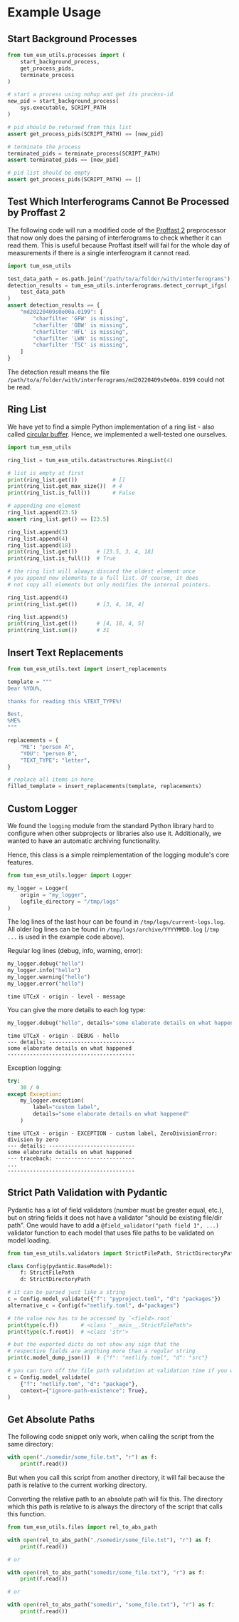 # Example Usage

## Start Background Processes

```python
from tum_esm_utils.processes import (
    start_background_process,
    get_process_pids,
    terminate_process
)

# start a process using nohup and get its process-id
new_pid = start_background_process(
    sys.executable, SCRIPT_PATH
)

# pid should be returned from this list
assert get_process_pids(SCRIPT_PATH) == [new_pid]

# terminate the process
terminated_pids = terminate_process(SCRIPT_PATH)
assert terminated_pids == [new_pid]

# pid list should be empty
assert get_process_pids(SCRIPT_PATH) == []
```

## Test Which Interferograms Cannot Be Processed by Proffast 2

The following code will run a modified code of the [Proffast 2](https://www.imk-asf.kit.edu/english/3225.php) preprocessor that now only does the parsing of interferograms to check whether it can read them. This is useful because Proffast itself will fail for the whole day of measurements if there is a single interferogram it cannot read.

```python
import tum_esm_utils

test_data_path = os.path.join("/path/to/a/folder/with/interferograms")
detection_results = tum_esm_utils.interferograms.detect_corrupt_ifgs(
    test_data_path
)
assert detection_results == {
    "md20220409s0e00a.0199": [
        "charfilter 'GFW' is missing",
        "charfilter 'GBW' is missing",
        "charfilter 'HFL' is missing",
        "charfilter 'LWN' is missing",
        "charfilter 'TSC' is missing",
    ]
}
```

The detection result means the file `/path/to/a/folder/with/interferograms/md20220409s0e00a.0199` could not be read.

## Ring List

We have yet to find a simple Python implementation of a ring list - also called [circular buffer](https://en.wikipedia.org/wiki/Circular_buffer). Hence, we implemented a well-tested one ourselves.

```python
import tum_esm_utils

ring_list = tum_esm_utils.datastructures.RingList(4)

# list is empty at first
print(ring_list.get())           # []
print(ring_list.get_max_size())  # 4
print(ring_list.is_full())       # False

# appending one element
ring_list.append(23.5)
assert ring_list.get() == [23.5]

ring_list.append(3)
ring_list.append(4)
ring_list.append(18)
print(ring_list.get())      # [23.5, 3, 4, 18]
print(ring_list.is_full())  # True

# the ring list will always discard the oldest element once
# you append new elements to a full list. Of course, it does
# not copy all elements but only modifies the internal pointers.

ring_list.append(4)
print(ring_list.get())      # [3, 4, 18, 4]

ring_list.append(5)
print(ring_list.get())      # [4, 18, 4, 5]
print(ring_list.sum())      # 31
```

## Insert Text Replacements

```python
from tum_esm_utils.text import insert_replacements

template = """
Dear %YOU%,

thanks for reading this %TEXT_TYPE%!

Best,
%ME%
"""

replacements = {
    "ME": "person A",
    "YOU": "person B",
    "TEXT_TYPE": "letter",
}

# replace all items in here
filled_template = insert_replacements(template, replacements)
```

## Custom Logger

We found the `logging` module from the standard Python library hard to configure when other subprojects or libraries also use it. Additionally, we wanted to have an automatic archiving functionality.

Hence, this class is a simple reimplementation of the logging module's core features.

```python
from tum_esm_utils.logger import Logger

my_logger = Logger(
    origin = "my_logger",
    logfile_directory = "/tmp/logs"
)
```

The log lines of the last hour can be found in `/tmp/logs/current-logs.log`. All older log lines can be found in `/tmp/logs/archive/YYYYMMDD.log` (`/tmp ...` is used in the example code above).

Regular log lines (debug, info, warning, error):

```python
my_logger.debug("hello")
my_logger.info("hello")
my_logger.warning("hello")
my_logger.error("hello")
```

```log
time UTC±X - origin - level - message
```

You can give the more details to each log type:

```python
my_logger.debug("hello", details="some elaborate details on what happened")
```

```log
time UTC±X - origin - DEBUG - hello
--- details: ---------------------------
some elaborate details on what happened
----------------------------------------
```

Exception logging:

```python
try:
    30 / 0
except Exception:
    my_logger.exception(
        label="custom label",
        details="some elaborate details on what happened"
    )
```

```log
time UTC±X - origin - EXCEPTION - custom label, ZeroDivisionError: division by zero
--- details: ---------------------------
some elaborate details on what happened
--- traceback: -------------------------
...
----------------------------------------
```

## Strict Path Validation with Pydantic

Pydantic has a lot of field validators (number must be greater equal, etc.),
but on string fields it does not have a validator "should be existing file/dir
path". One would have to add a `@field_validator("path field 1", ...)` validator
function to each model that uses file paths to be validated on model loading.

```python
from tum_esm_utils.validators import StrictFilePath, StrictDirectoryPath

class Config(pydantic.BaseModel):
    f: StrictFilePath
    d: StrictDirectoryPath

# it can be parsed just like a string
c = Config.model_validate({"f": "pyproject.toml", "d": "packages"})
alternative_c = Config(f="netlify.toml", d="packages")

# the value now has to be accessed by `<field>.root`
print(type(c.f))       # <class '__main__.StrictFilePath'>
print(type(c.f.root))  # <class 'str'>

# but the exported dicts do not show any sign that the
# respective fields are anything more than a regular string
print(c.model_dump_json())  # {"f": "netlify.toml", "d": "src"}

# you can turn off the file path validation at validation time if you want
c = Config.model_validate(
    {"f": "netlify.tom", "d": "package"},
    context={"ignore-path-existence": True},
)
```

## Get Absolute Paths

The following code snippet only work, when calling the script from the
same directory:

```python
with open("./somedir/some_file.txt", "r") as f:
    print(f.read())
```

But when you call this script from another directory, it will fail because
the path is relative to the current working directory.

Converting the relative path to an absolute path will fix this. The directory
which this path is relative to is always the directory of the script that calls
this function.

```python
from tum_esm_utils.files import rel_to_abs_path

with open(rel_to_abs_path("./somedir/some_file.txt"), "r") as f:
    print(f.read())

# or

with open(rel_to_abs_path("somedir/some_file.txt"), "r") as f:
    print(f.read())

# or

with open(rel_to_abs_path("somedir", "some_file.txt"), "r") as f:
    print(f.read())
```
